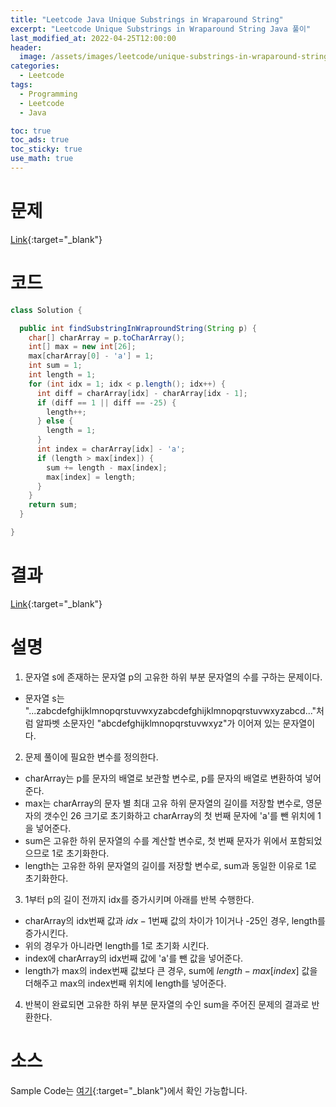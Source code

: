 ```yaml
---
title: "Leetcode Java Unique Substrings in Wraparound String"
excerpt: "Leetcode Unique Substrings in Wraparound String Java 풀이"
last_modified_at: 2022-04-25T12:00:00
header:
  image: /assets/images/leetcode/unique-substrings-in-wraparound-string.png
categories:
  - Leetcode
tags:
  - Programming
  - Leetcode
  - Java

toc: true
toc_ads: true
toc_sticky: true
use_math: true
---
```

# 문제
[Link](https://leetcode.com/problems/unique-substrings-in-wraparound-string/){:target="_blank"}

# 코드
```java
class Solution {

  public int findSubstringInWraproundString(String p) {
    char[] charArray = p.toCharArray();
    int[] max = new int[26];
    max[charArray[0] - 'a'] = 1;
    int sum = 1;
    int length = 1;
    for (int idx = 1; idx < p.length(); idx++) {
      int diff = charArray[idx] - charArray[idx - 1];
      if (diff == 1 || diff == -25) {
        length++;
      } else {
        length = 1;
      }
      int index = charArray[idx] - 'a';
      if (length > max[index]) {
        sum += length - max[index];
        max[index] = length;
      }
    }
    return sum;
  }

}
```

# 결과
[Link](https://leetcode.com/submissions/detail/686925925/){:target="_blank"}

# 설명
1. 문자열 s에 존재하는 문자열 p의 고유한 하위 부분 문자열의 수를 구하는 문제이다.
- 문자열 s는 "...zabcdefghijklmnopqrstuvwxyzabcdefghijklmnopqrstuvwxyzabcd..."처럼 알파벳 소문자인 "abcdefghijklmnopqrstuvwxyz"가 이어져 있는 문자열이다.

2. 문제 풀이에 필요한 변수를 정의한다.
- charArray는 p를 문자의 배열로 보관할 변수로, p를 문자의 배열로 변환하여 넣어준다.
- max는 charArray의 문자 별 최대 고유 하위 문자열의 길이를 저장할 변수로, 영문자의 갯수인 26 크기로 초기화하고 charArray의 첫 번째 문자에 'a'를 뺀 위치에 1을 넣어준다.
- sum은 고유한 하위 문자열의 수를 계산할 변수로, 첫 번째 문자가 위에서 포함되었으므로 1로 초기화한다.
- length는 고유한 하위 문자열의 길이를 저장할 변수로, sum과 동일한 이유로 1로 초기화한다.

3. 1부터 p의 길이 전까지 idx를 증가시키며 아래를 반복 수행한다.
- charArray의 idx번째 값과 $idx -1$번째 값의 차이가 1이거나 -25인 경우, length를 증가시킨다.
- 위의 경우가 아니라면 length를 1로 초기화 시킨다.
- index에 charArray의 idx번째 값에 'a'를 뺀 값을 넣어준다.
- length가 max의 index번째 값보다 큰 경우, sum에 $length - max[index]$ 값을 더해주고 max의 index번째 위치에 length를 넣어준다.

4. 반복이 완료되면 고유한 하위 부분 문자열의 수인 sum을 주어진 문제의 결과로 반환한다.

# 소스
Sample Code는 [여기](https://github.com/GracefulSoul/leetcode/blob/master/src/main/java/gracefulsoul/problems/UniqueSubstringsInWraparoundString.java){:target="_blank"}에서 확인 가능합니다.